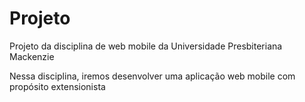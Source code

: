# Projeto
Projeto da disciplina de web mobile da Universidade Presbiteriana Mackenzie

Nessa disciplina, iremos desenvolver uma aplicação web mobile com propósito extensionista
